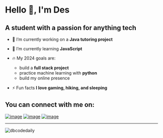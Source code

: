 # Hello 👋, I'm Des
## A student with a passion for anything tech

- 🔭 I’m currently working on a **Java tutoring project**

- 🌱 I’m currently learning **JavaScript**

- 🔥 My 2024 goals are:
  - build a **full stack project**
  - practice machine learning with **python**
  - build my online presence 

- ⚡ Fun facts **I love gaming, hiking, and sleeping**

## You can connect with me on:
[![image](https://img.shields.io/badge/X-000000?style=for-the-badge&logo=x&logoColor=white)](https://twitter.com/DBcodingdaily)
[![image](https://img.shields.io/badge/TikTok-000000?style=for-the-badge&logo=tiktok&logoColor=white)](https://www.tiktok.com/@dbcodez?_t=8h3mgsthLbC&_r=1)
[![image](https://img.shields.io/badge/LinkedIn-0077B5?style=for-the-badge&logo=linkedin&logoColor=white)](http://linkedin.com/in/desiree-balliette-5585a8243)
***
<p><img align="center" src="https://github-readme-stats.vercel.app/api/top-langs?username=dbcodedaily&show_icons=true&locale=en&layout=compact" alt="dbcodedaily" /></p>
